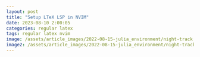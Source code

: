 ```yaml
---
layout: post
title: "Setup LTeX LSP in NVIM"
date: 2023-08-10 2:00:05
categories: regular latex
tags: regular latex nvim
image: /assets/article_images/2022-08-15-julia_environment/night-track.JPG
image2: /assets/article_images/2022-08-15-julia_environment/night-track-mobile.JPG
---
```



